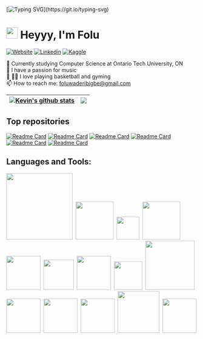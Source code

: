 [![Typing SVG](https://readme-typing-svg.herokuapp.com?font=Courier+new&color=%23808080&size=40&width=800&duration=6969&lines=WELCOME+2+MY+STRIP!)](https://git.io/typing-svg)
# <img src="https://raw.githubusercontent.com/iampavangandhi/iampavangandhi/master/gifs/Hi.gif" width="30px"> Heyyy, I'm Folu

[![Website](https://img.shields.io/badge/foluwaderibigbe.com-grey?style=for-the-badge&url=https%3A%2F%2Fkevinfeng.ga)](https://foluwaderibigbe.com/)
[![Linkedin](https://img.shields.io/badge/LinkedIn-blue?style=for-the-badge&logo=linkedin&labelColor=blue&link=www.linkedin.com/in/foluwaderibigbe)](https://www.linkedin.com/in/foluwaderibigbe)
[![Kaggle](https://img.shields.io/badge/Kaggle-20BEFF?style=for-the-badge&logo=Kaggle&logoColor=white&link=www.kaggle.com/foluaderibigbe)](https://www.kaggle.com/foluaderibigbe)

:school: Currently studying Computer Science at Ontario Tech University, ON</br>
:musical_note: I have a passion for music</br>
:basketball: :weight_lifting_man: I love playing basketball and gyming</br>
:mailbox: How to reach me: <a href="mailto:foluwaderibigbe@gmail.com">foluwaderibigbe@gmail.com</a>

| <a href="https://github.com/anuraghazra/github-readme-stats"><img align="center" src="https://github-readme-stats.vercel.app/api?username=6lvcknight&theme=github_dark&hide=contribs,issues&show_icons=true&hide_border=true" alt="Kevin's github stats" /></a> | <a href="https://github.com/anuraghazra/github-readme-stats"><img align="center" src="https://github-readme-stats.vercel.app/api/top-langs/?username=6lvcknight&theme=github_dark&layout=compact&hide_border=true" /></a> |
| ------------- | ------------- |

## Top repositories
[![Readme Card](https://github-readme-stats.vercel.app/api/pin/?username=6lvcknight&repo=-Airplane-Price-Prediction-Model&theme=github_dark)](https://github.com/6lvcknight/-Airplane-Price-Prediction-Model)
[![Readme Card](https://github-readme-stats.vercel.app/api/pin/?username=6lvcknight&repo=Changing-Weather-Extremes&theme=github_dark)](https://github.com/6lvcknight/Changing-Weather-Extremes)
[![Readme Card](https://github-readme-stats.vercel.app/api/pin/?username=6lvcknight&repo=Sentiment-Analysis-project-for-poetry&theme=github_dark)](https://github.com/6lvcknight/Sentiment-Analysis-project-for-poetry)
[![Readme Card](https://github-readme-stats.vercel.app/api/pin/?username=6lvcknight&repo=Sentiment-Analysis-of-IMDB-Reviews&theme=github_dark)](https://github.com/6lvcknight/Sentiment-Analysis-of-IMDB-Reviews)
[![Readme Card](https://github-readme-stats.vercel.app/api/pin/?username=6lvcknight&repo=Portfolio&theme=github_dark)](https://github.com/6lvcknight/Portfolio)
[![Readme Card](https://github-readme-stats.vercel.app/api/pin/?username=6lvcknight&repo=CalendarCPP&theme=github_dark)](https://github.com/6lvcknight/CalendarCPP)


## Languages and Tools:
<div>
  <img width=175px src="https://img.shields.io/badge/Visual_Studio_Code-0078D4?style=for-the-badge&logo=visual%20studio%20code&logoColor=white">&nbsp;
  <img width=100px src="https://img.shields.io/badge/Jupyter-F37626.svg?&style=for-the-badge&logo=Jupyter&logoColor=white">&nbsp;
  <img width=60px src="https://img.shields.io/badge/JSS-F7DF1E?style=for-the-badge&logo=JSS&logoColor=white">&nbsp;
  <img width=100px src="https://img.shields.io/badge/OpenJDK-ED8B00?style=for-the-badge&logo=openjdk&logoColor=white">&nbsp;
  <img width=90px src="https://img.shields.io/badge/React-20232A?style=for-the-badge&logo=react&logoColor=61DAFB">&nbsp;
  <img width=80px src="https://img.shields.io/badge/C%2B%2B-00599C?style=for-the-badge&logo=c%2B%2B&logoColor=white">&nbsp;
  <img width=90px src="https://img.shields.io/badge/HTML5-E34F26?style=for-the-badge&logo=html5&logoColor=white">&nbsp;
  <img width=75px src="https://img.shields.io/badge/CSS3-1572B6?style=for-the-badge&logo=css3&logoColor=white">&nbsp;
  <img width=130px src="https://img.shields.io/badge/JavaScript-323330?style=for-the-badge&logo=javascript&logoColor=F7DF1E">&nbsp;
  <img width=90px src="https://img.shields.io/badge/Numpy-777BB4?style=for-the-badge&logo=numpy&logoColor=white">&nbsp;
  <img width=90px src="https://img.shields.io/badge/Pandas-2C2D72?style=for-the-badge&logo=pandas&logoColor=white">&nbsp;
  <img width=90px src="https://img.shields.io/badge/Python-FFD43B?style=for-the-badge&logo=python&logoColor=blue">&nbsp;
  <img width=110px src="https://img.shields.io/badge/TypeScript-007ACC?style=for-the-badge&logo=typescript&logoColor=white">&nbsp;
  <img width=90px src="https://img.shields.io/badge/mac%20os-000000?style=for-the-badge&logo=apple&logoColor=white">&nbsp;
  

</br>
